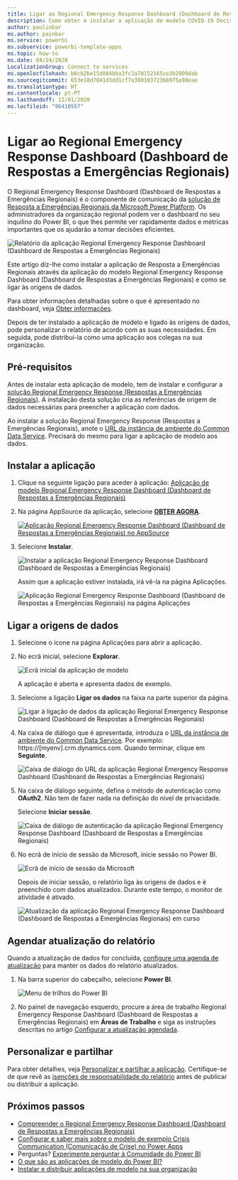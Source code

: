 ```yaml
---
title: Ligar ao Regional Emergency Response Dashboard (Dashboard de Respostas a Emergências Regionais)
description: Como obter e instalar a aplicação de modelo COVID-19 Decision Support Dashboard (Dashboard de Suporte de Decisões da COVID-19) para respostas a emergências regionais e como ligar aos dados
author: paulinbar
ms.author: painbar
ms.service: powerbi
ms.subservice: powerbi-template-apps
ms.topic: how-to
ms.date: 04/24/2020
LocalizationGroup: Connect to services
ms.openlocfilehash: b8cb2be15d084bba3fc2a70152165ce3b2909dab
ms.sourcegitcommit: 653e18d7041d3dd1cf7a38010372366975a98eae
ms.translationtype: HT
ms.contentlocale: pt-PT
ms.lasthandoff: 12/01/2020
ms.locfileid: "96410557"
---
```

# <a name="connect-to-the-regional-emergency-response-dashboard"></a>Ligar ao Regional Emergency Response Dashboard (Dashboard de Respostas a Emergências Regionais)
O Regional Emergency Response Dashboard (Dashboard de Respostas a Emergências Regionais) é o componente de comunicação da [solução de Resposta a Emergências Regionais da Microsoft Power Platform](/powerapps/sample-apps/regional-emergency-response/overview). Os administradores da organização regional podem ver o dashboard no seu inquilino do Power BI, o que lhes permite ver rapidamente dados e métricas importantes que os ajudarão a tomar decisões eficientes.

![Relatório da aplicação Regional Emergency Response Dashboard (Dashboard de Respostas a Emergências Regionais)](media/service-connect-to-regional-emergency-response/service-regional-emergency-response-app-report.png)

Este artigo diz-lhe como instalar a aplicação de Resposta a Emergências Regionais através da aplicação do modelo Regional Emergency Response Dashboard (Dashboard de Respostas a Emergências Regionais) e como se ligar às origens de dados.

Para obter informações detalhadas sobre o que é apresentado no dashboard, veja [Obter informações](/powerapps/sample-apps/regional-emergency-response/portals-admin-reporting#get-insights).

Depois de ter instalado a aplicação de modelo e ligado às origens de dados, pode personalizar o relatório de acordo com as suas necessidades. Em seguida, pode distribuí-la como uma aplicação aos colegas na sua organização.

## <a name="prerequisites"></a>Pré-requisitos

Antes de instalar esta aplicação de modelo, tem de instalar e configurar a [solução Regional Emergency Response (Respostas a Emergências Regionais)](/powerapps/sample-apps/regional-emergency-response/deploy). A instalação desta solução cria as referências de origem de dados necessárias para preencher a aplicação com dados.

Ao instalar a solução Regional Emergency Response (Respostas a Emergências Regionais), anote o [URL da instância de ambiente do Common Data Service](/powerapps/sample-apps/regional-emergency-response/deploy#step-5-configure-and-publish-power-bi-dashboard). Precisará do mesmo para ligar a aplicação de modelo aos dados.

## <a name="install-the-app"></a>Instalar a aplicação

1. Clique na seguinte ligação para aceder à aplicação: [Aplicação de modelo Regional Emergency Response Dashboard (Dashboard de Respostas a Emergências Regionais)](https://appsource.microsoft.com/product/power-bi/powerapps_cxo.regional_response)

1. Na página AppSource da aplicação, selecione [**OBTER AGORA**](https://appsource.microsoft.com/product/power-bi/powerapps_cxo.regional_response).

    [![Aplicação Regional Emergency Response Dashboard (Dashboard de Respostas a Emergências Regionais) no AppSource](media/service-connect-to-regional-emergency-response/service-regional-emergency-response-app-appsource-get-it-now.png)](https://appsource.microsoft.com/product/power-bi/powerapps_cxo.regional_response)

1. Selecione **Instalar**. 

    ![Instalar a aplicação Regional Emergency Response Dashboard (Dashboard de Respostas a Emergências Regionais)](media/service-connect-to-regional-emergency-response/service-regional-emergency-response-select-install.png)

    Assim que a aplicação estiver instalada, irá vê-la na página Aplicações.

   ![Aplicação Regional Emergency Response Dashboard (Dashboard de Respostas a Emergências Regionais) na página Aplicações](media/service-connect-to-regional-emergency-response/service-regional-emergency-response-app-apps-page-icon.png)

## <a name="connect-to-data-sources"></a>Ligar a origens de dados

1. Selecione o ícone na página Aplicações para abrir a aplicação.

1. No ecrã inicial, selecione **Explorar**.

   ![Ecrã inicial da aplicação de modelo](media/service-connect-to-regional-emergency-response/service-regional-emergency-response-app-splash-screen.png)

   A aplicação é aberta e apresenta dados de exemplo.

1. Selecione a ligação **Ligar os dados** na faixa na parte superior da página.

   ![Ligar à ligação de dados da aplicação Regional Emergency Response Dashboard (Dashboard de Respostas a Emergências Regionais)](media/service-connect-to-regional-emergency-response/service-regional-emergency-response-app-connect-data.png)

1. Na caixa de diálogo que é apresentada, introduza o [URL da instância de ambiente do Common Data Service](/powerapps/sample-apps/emergency-response/deploy-configure#publish-the-power-bi-dashboard). Por exemplo: https://[myenv].crm.dynamics.com. Quando terminar, clique em **Seguinte**.

   ![Caixa de diálogo do URL da aplicação Regional Emergency Response Dashboard (Dashboard de Respostas a Emergências Regionais)](media/service-connect-to-regional-emergency-response/service-regional-emergency-response-app-url-dialog.png)

1. Na caixa de diálogo seguinte, defina o método de autenticação como **OAuth2**. Não tem de fazer nada na definição do nível de privacidade.

   Selecione **Iniciar sessão**.

   ![Caixa de diálogo de autenticação da aplicação Regional Emergency Response Dashboard (Dashboard de Respostas a Emergências Regionais)](media/service-connect-to-regional-emergency-response/service-regional-emergency-response-app-authentication-dialog.png)

1. No ecrã de início de sessão da Microsoft, inicie sessão no Power BI.

   ![Ecrã de início de sessão da Microsoft](media/service-connect-to-regional-emergency-response/service-regional-emergency-response-app-microsoft-login.png)

   Depois de iniciar sessão, o relatório liga às origens de dados e é preenchido com dados atualizados. Durante este tempo, o monitor de atividade é ativado.

   ![Atualização da aplicação Regional Emergency Response Dashboard (Dashboard de Respostas a Emergências Regionais) em curso](media/service-connect-to-regional-emergency-response/service-regional-emergency-response-app-refresh-monitor.png)

## <a name="schedule-report-refresh"></a>Agendar atualização do relatório

Quando a atualização de dados for concluída, [configure uma agenda de atualização](../connect-data/refresh-scheduled-refresh.md) para manter os dados do relatório atualizados.

1. Na barra superior do cabeçalho, selecione **Power BI**.

   ![Menu de trilhos do Power BI](media/service-connect-to-regional-emergency-response/service-regional-emergency-response-app-powerbi-breadcrumb.png)

1. No painel de navegação esquerdo, procure a área de trabalho Regional Emergency Response Dashboard (Dashboard de Respostas a Emergências Regionais) em **Áreas de Trabalho** e siga as instruções descritas no artigo [Configurar a atualização agendada](../connect-data/refresh-scheduled-refresh.md).

## <a name="customize-and-share"></a>Personalizar e partilhar

Para obter detalhes, veja [Personalizar e partilhar a aplicação](../connect-data/service-template-apps-install-distribute.md#customize-and-share-the-app). Certifique-se de que revê as [isenções de responsabilidade do relatório](/powerapps/sample-apps/regional-emergency-response/overview#disclaimer) antes de publicar ou distribuir a aplicação.

## <a name="next-steps"></a>Próximos passos
* [Compreender o Regional Emergency Response Dashboard (Dashboard de Respostas a Emergências Regionais)](/powerapps/sample-apps/regional-emergency-response/portals-admin-reporting#get-insights)
* [Configurar e saber mais sobre o modelo de exemplo Crisis Communication (Comunicação de Crise) no Power Apps](/powerapps/maker/canvas-apps/sample-crisis-communication-app)
* Perguntas? [Experimente perguntar à Comunidade do Power BI](https://community.powerbi.com/)
* [O que são as aplicações de modelo do Power BI?](../connect-data/service-template-apps-overview.md)
* [Instalar e distribuir aplicações de modelo na sua organização](../connect-data/service-template-apps-install-distribute.md)